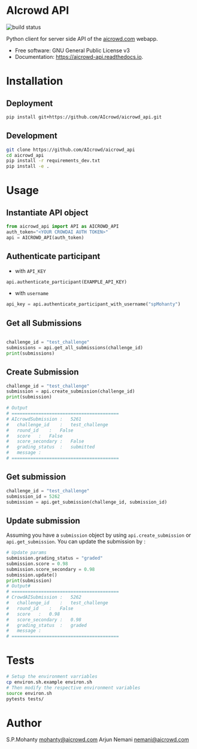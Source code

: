 # AIcrowd API
![build status](https://api.travis-ci.org/AIcrowd/aicrowd_api.svg?branch=master)

Python client for server side API of the [aicrowd.com](https://www.aicrowd.com) webapp.

* Free software: GNU General Public License v3
* Documentation: https://aicrowd-api.readthedocs.io.

# Installation
## Deployment
```bash
pip install git+https://github.com/AIcrowd/aicrowd_api.git
```

## Development
```bash
git clone https://github.com/AIcrowd/aicrowd_api
cd aicrowd_api
pip install -r requirements_dev.txt
pip install -e .
```

# Usage
## Instantiate API object
```python
from aicrowd_api import API as AICROWD_API
auth_token="<YOUR CROWDAI AUTH TOKEN>"
api = AICROWD_API(auth_token)
```

## Authenticate participant
* with `API_KEY`
```python
api.authenticate_participant(EXAMPLE_API_KEY)
```

* with `username`
```python
api_key = api.authenticate_participant_with_username("spMohanty")
```

## Get all Submissions
```python

challenge_id = "test_challenge"
submissions = api.get_all_submissions(challenge_id)
print(submissions)
```

## Create Submission
```python
challenge_id = "test_challenge"
submission = api.create_submission(challenge_id)
print(submission)

# Output
# ========================================
# AIcrowdSubmission	:	5261
# 	challenge_id	:	test_challenge
# 	round_id	:	False
# 	score	:	False
# 	score_secondary	:	False
# 	grading_status	:	submitted
# 	message	:
# ========================================
```

## Get submission
```python
challenge_id = "test_challenge"
submission_id = 5262
submission = api.get_submission(challenge_id, submission_id)
```

## Update submission
Assuming you have a `submission` object by using `api.create_submission` or `api.get_submission`.
You can update the submission by :

```python
# Update params
submission.grading_status = "graded"
submission.score = 0.98
submission.score_secondary = 0.98
submission.update()
print(submission)
# Output#
# ========================================
# CrowdAISubmission	:	5262
# 	challenge_id	:	test_challenge
# 	round_id	:	False
# 	score	:	0.98
# 	score_secondary	:	0.98
# 	grading_status	:	graded
# 	message	:
# ========================================
```

# Tests
```bash
# Setup the environment varriables
cp environ.sh.example environ.sh
# Then modify the respective environment variables
source environ.sh
pytests tests/
```

# Author
S.P.Mohanty <mohanty@aicrowd.com>
Arjun Nemani <nemani@aicrowd.com>
